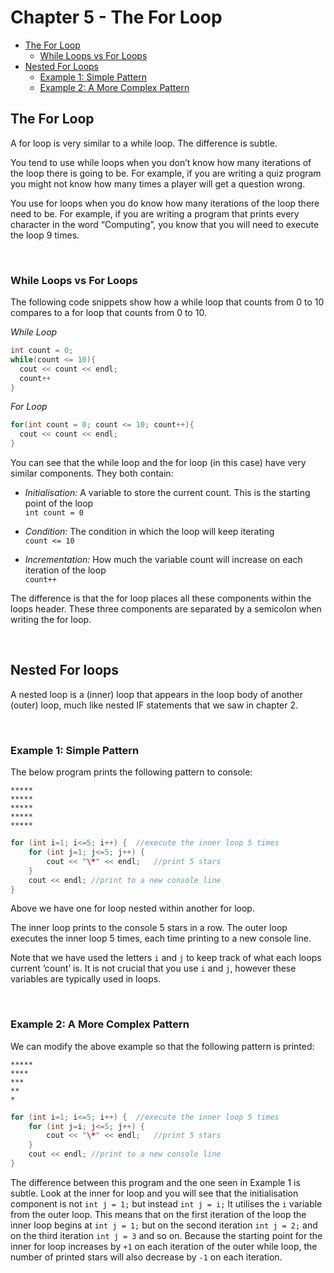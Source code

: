 # Chapter 5 - The For Loop

* [The For Loop](#the-for-loop)
  * [While Loops vs For Loops](#while-loops-vs=for-loops)
* [Nested For Loops](#nested-for-loops)
  * [Example 1: Simple Pattern](#example-1-simple-pattern)
  * [Example 2: A More Complex Pattern](#example-2-a-more-complex-pattern)


## The For Loop

A for loop is very similar to a while loop. The difference is subtle.

You tend to use while loops when you don’t know how many iterations of the loop there is going to be. For example, if you are writing a quiz program you might not know how many times a player will get a question wrong.

You use for loops when you do know how many iterations of the loop there need to be. For example, if you are writing a program that prints every character in the word “Computing”, you know that you will need to execute the loop 9 times.

&nbsp;
&nbsp;

### While Loops vs For Loops

The following code snippets show how a while loop that counts from 0 to 10 compares to a for loop that counts from 0 to 10.  

*While Loop*
```C++
int count = 0;
while(count <= 10){
  cout << count << endl;
  count++
}
```

*For Loop*
```C++
for(int count = 0; count <= 10; count++){
  cout << count << endl;
}
```

You can see that the while loop and the for loop (in this case) have very similar components. They both contain:

* *Initialisation:* A variable to store the current count. This is the starting point of the loop  
  ```int count = 0```

* *Condition:* The condition in which the loop will keep iterating                                                 
  ```count <= 10```

* *Incrementation:* How much the variable count will increase on each iteration of the loop                          
  ```count++```   

The difference is that the for loop places all these components within the loops header. These three components are separated by a semicolon when writing the for loop.

&nbsp;
&nbsp;

## Nested For loops

A nested loop is a (inner) loop that appears in the loop body of another (outer) loop, much like nested IF statements that we saw in chapter 2.

&nbsp;
&nbsp;

### Example 1: Simple Pattern

The below program prints the following pattern to console:

```
*****
*****
*****
*****
*****
```

```C++
for (int i=1; i<=5; i++) {  //execute the inner loop 5 times  
    for (int j=1; j<=5; j++) {
        cout << "\*" << endl;   //print 5 stars
    }
    cout << endl; //print to a new console line
}
```

Above we have one for loop nested within another for loop.

The inner loop prints to the console 5 stars in a row. The outer loop executes the inner loop 5 times, each time printing to a new console line.

Note that we have used the letters ```i``` and ```j``` to keep track of what each loops current ‘count’ is. It is not crucial that you use ```i``` and ```j```, however these variables are typically used in loops.

&nbsp;
&nbsp;

### Example 2: A More Complex Pattern

We can modify the above example so that the following pattern is printed:

```
*****
****
***
**
*
```

```C++
for (int i=1; i<=5; i++) {  //execute the inner loop 5 times  
    for (int j=i; j<=5; j++) {
        cout << "\*" << endl;   //print 5 stars
    }
    cout << endl; //print to a new console line
}
```

The difference between this program and the one seen in Example 1 is subtle. Look at the inner for loop and you will see that the initialisation component is not ```int j = 1;``` but instead ```int j = i;```  It utilises the ```i``` variable from the outer loop. This means that on the first iteration of the loop the inner loop begins at ```int j = 1;``` but on the second iteration ```int j = 2;``` and on the third iteration ```int j = 3``` and so on. Because the starting point for the inner for loop increases by ```+1``` on each iteration of the outer while loop, the number of printed stars will also decrease by ```-1``` on each iteration.
